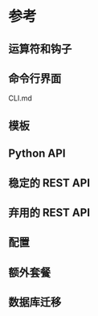 # 参考
## 运算符和钩子
## 命令行界面
CLI.md
## 模板
## Python API
## 稳定的 REST API
## 弃用的 REST API
## 配置
## 额外套餐
## 数据库迁移